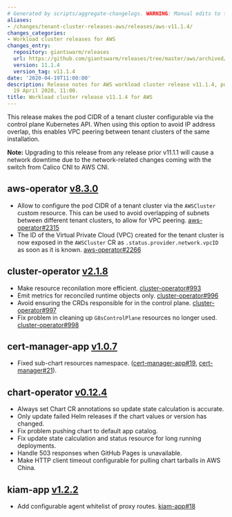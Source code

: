 ```yaml
---
# Generated by scripts/aggregate-changelogs. WARNING: Manual edits to this files will be overwritten.
aliases:
- /changes/tenant-cluster-releases-aws/releases/aws-v11.1.4/
changes_categories:
- Workload cluster releases for AWS
changes_entry:
  repository: giantswarm/releases
  url: https://github.com/giantswarm/releases/tree/master/aws/archived/v11.1.4
  version: 11.1.4
  version_tag: v11.1.4
date: '2020-04-19T11:00:00'
description: Release notes for AWS workload cluster release v11.1.4, published on
  19 April 2020, 11:00.
title: Workload cluster release v11.1.4 for AWS
---
```


This release makes the pod CIDR of a tenant cluster configurable via the control plane Kubernetes API. When using this option to avoid IP address overlap, this enables VPC peering between tenant clusters of the same installation.

__Note:__ Upgrading to this release from any release prior v11.1.1 will cause a network downtime due to the network-related changes coming with the switch from Calico CNI to AWS CNI.

## aws-operator [v8.3.0](https://github.com/giantswarm/aws-operator/releases/tag/v8.3.0)

- Allow to configure the pod CIDR of a tenant cluster via the `AWSCluster` custom resource. This can be used to avoid overlapping of subnets between different tenant clusters, to allow for VPC peering. [aws-operator#2315](https://github.com/giantswarm/aws-operator/pull/2315)
- The ID of the Virtual Private Cloud (VPC) created for the tenant cluster is now exposed in the `AWSCluster` CR as `.status.provider.network.vpcID` as soon as it is known. [aws-operator#2266](https://github.com/giantswarm/aws-operator/pull/2266)

## cluster-operator [v2.1.8](https://github.com/giantswarm/cluster-operator/releases/tag/v2.1.8)

- Make resource reconilation more efficient. [cluster-operator#993](https://github.com/giantswarm/cluster-operator/pull/993)
- Emit metrics for reconciled runtime objects only. [cluster-operator#996](https://github.com/giantswarm/cluster-operator/pull/996)
- Avoid ensuring the CRDs responsible for in the control plane. [cluster-operator#997](https://github.com/giantswarm/cluster-operator/pull/997)
- Fix problem in cleaning up `G8sControlPlane` resources no longer used. [cluster-operator#998](https://github.com/giantswarm/cluster-operator/pull/998)

## cert-manager-app [v1.0.7](https://github.com/giantswarm/cert-manager-app/releases/tag/v1.0.7)

- Fixed sub-chart resources namespace. ([cert-manager-app#19](https://github.com/giantswarm/cert-manager-app/pull/19), [cert-manager#21](https://github.com/giantswarm/cert-manager-app/pull/21)).

## chart-operator [v0.12.4](https://github.com/giantswarm/chart-operator/releases/tag/v0.12.4)

- Always set Chart CR annotations so update state calculation is accurate.
- Only update failed Helm releases if the chart values or version has changed.
- Fix problem pushing chart to default app catalog.
- Fix update state calculation and status resource for long running deployments.
- Handle 503 responses when GitHub Pages is unavailable.
- Make HTTP client timeout configurable for pulling chart tarballs in AWS China.

## kiam-app [v1.2.2](https://github.com/giantswarm/kiam-app/releases/tag/v1.2.2)

- Add configurable agent whitelist of proxy routes. [kiam-app#18](https://github.com/giantswarm/kiam-app/pull/18)
